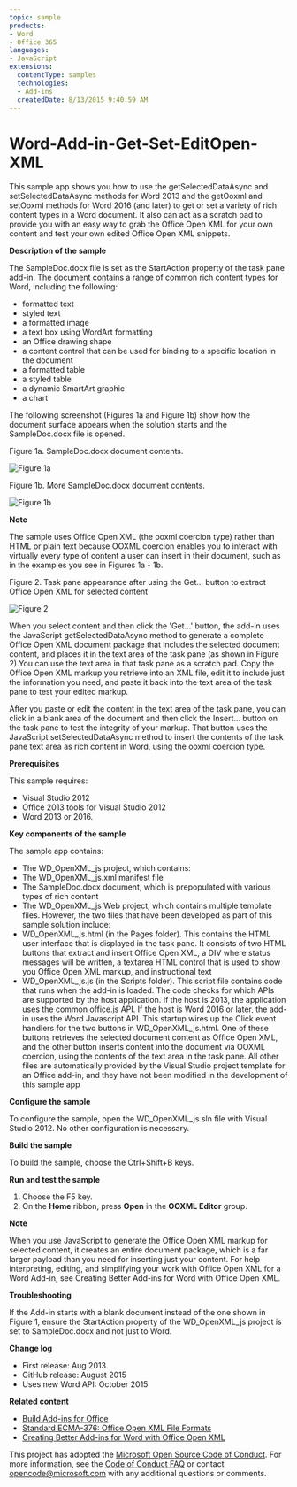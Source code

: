 ```yaml
---
topic: sample
products:
- Word
- Office 365
languages:
- JavaScript
extensions:
  contentType: samples
  technologies:
  - Add-ins
  createdDate: 8/13/2015 9:40:59 AM
---
```

# Word-Add-in-Get-Set-EditOpen-XML
This sample app shows you how to use the getSelectedDataAsync and setSelectedDataAsync methods for Word 2013 and the getOoxml and setOoxml methods for Word 2016 (and later) to get or set a variety of rich content types in a Word document. It also can act as a scratch pad to provide you with an easy way to grab the Office Open XML for your own content and test your own edited Office Open XML snippets.

**Description of the sample**

The SampleDoc.docx file is set as the StartAction property of the task pane add-in. The document contains a range of common rich content types for Word, including the following:

* formatted text
* styled text
* a formatted image
* a text box using WordArt formatting
* an Office drawing shape
* a content control that can be used for binding to a specific location in the document
* a formatted table
* a styled table
* a dynamic SmartArt graphic
* a chart


The following screenshot (Figures 1a and Figure 1b) show how the document surface appears when the solution starts and the SampleDoc.docx file is opened.

Figure 1a. SampleDoc.docx document contents.

![Figure 1a](/description/CG_GetSetOOXML_fig01a.gif)

Figure 1b. More SampleDoc.docx document contents.

![Figure 1b](/description/CG_GetSetOOXML_fig01b.gif)

**Note**

The sample uses Office Open XML (the ooxml coercion type) rather than HTML or plain text because OOXML coercion enables you to interact with virtually every type of content a user can insert in their document, such as in the examples you see in Figures 1a - 1b.

Figure 2. Task pane appearance after using the Get… button to extract Office Open XML for selected content

![Figure 2](/description/CG_GetSetOOXML_fig02b.gif)


When you select content and then click the 'Get…' button, the add-in uses the JavaScript getSelectedDataAsync method to generate a complete Office Open XML document package that includes the selected document content, and places it in the text area of the task pane (as shown in Figure 2).You can use the text area in that task pane as a scratch pad. Copy the Office Open XML markup you retrieve into an XML file, edit it to include just the information you need, and paste it back into the text area of the task pane to test your edited markup.

After you paste or edit the content in the text area of the task pane, you can click in a blank area of the document and then click the Insert… button on the task pane to test the integrity of your markup. That button uses the JavaScript setSelectedDataAsync method to insert the contents of the task pane text area as rich content in Word, using the ooxml coercion type.

**Prerequisites**


This sample requires:

* Visual Studio 2012
* Office 2013 tools for Visual Studio 2012
* Word 2013 or 2016.

**Key components of the sample**


The sample app contains:

* The WD_OpenXML_js project, which contains:
* The WD_OpenXML_js.xml manifest file
* The SampleDoc.docx document, which is prepopulated with various types of rich content
* The WD_OpenXML_js Web project, which contains multiple template files. However, the two files that have been developed as part of this sample solution include:
* WD_OpenXML_js.html (in the Pages folder). This contains the HTML user interface that is displayed in the task pane. It consists of two HTML buttons that extract and insert Office Open XML, a DIV where status messages will be written, a textarea HTML control that is used to show you Office Open XML markup, and instructional text
* WD_OpenXML_js.js (in the Scripts folder). This script file contains code that runs when the add-in is loaded. The code checks for which APIs are supported by the host application. If the host is 2013, the application uses the common office.js API. If the host is Word 2016 or later, the add-in uses the Word Javascript API. This startup wires up the Click event handlers for the two buttons in WD_OpenXML_js.html. One of these buttons retrieves the selected document content as Office Open XML, and the other button inserts content into the document via OOXML coercion, using the contents of the text area in the task pane. All other files are automatically provided by the Visual Studio project template for an Office add-in, and they have not been modified in the development of this sample app

**Configure the sample**

To configure the sample, open the WD_OpenXML_js.sln file with Visual Studio 2012. No other configuration is necessary.

**Build the sample**

To build the sample, choose the Ctrl+Shift+B keys.

**Run and test the sample**

1. Choose the F5 key.
2. On the **Home** ribbon, press **Open** in the **OOXML Editor** group.


**Note**

When you use JavaScript to generate the Office Open XML markup for selected content, it creates an entire document package, which is a far larger payload than you need for inserting just your content. For help interpreting, editing, and simplifying your work with Office Open XML for a Word Add-in, see  Creating Better Add-ins for Word with Office Open XML.
 
**Troubleshooting**

If the Add-in starts with a blank document instead of the one shown in Figure 1, ensure the StartAction property of the WD_OpenXML_js project is set to SampleDoc.docx and not just to Word.

**Change log**

* First release: Aug 2013.
* GitHub release: August 2015
* Uses new Word API: October 2015

**Related content**

* [Build Add-ins for Office](http://msdn.microsoft.com/en-us/library/office/jj220060.aspx)
* [Standard ECMA-376: Office Open XML File Formats](http://www.ecma-international.org/publications/standards/Ecma-376.htm)
* [Creating Better Add-ins for Word with Office Open XML](http://msdn.microsoft.com/EN-US/library/office/apps/dn423225.aspx)



This project has adopted the [Microsoft Open Source Code of Conduct](https://opensource.microsoft.com/codeofconduct/). For more information, see the [Code of Conduct FAQ](https://opensource.microsoft.com/codeofconduct/faq/) or contact [opencode@microsoft.com](mailto:opencode@microsoft.com) with any additional questions or comments.
